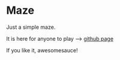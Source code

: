 # Maze

Just a simple maze.

It is here for anyone to play --> [github page](https://soundslikeodd.github.io/maze/)

If you like it, awesomesauce!
